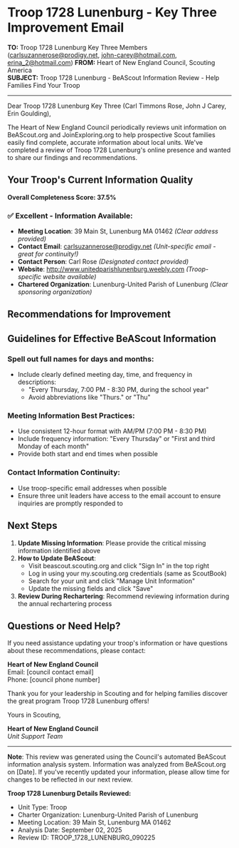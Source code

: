 # Troop 1728 Lunenburg - Key Three Improvement Email

**TO:** Troop 1728 Lunenburg Key Three Members (carlsuzannerose@prodigy.net, john-carey@hotmail.com, erina_2@hotmail.com)
**FROM:** Heart of New England Council, Scouting America  
**SUBJECT:** Troop 1728 Lunenburg - BeAScout Information Review - Help Families Find Your Troop  

---

Dear Troop 1728 Lunenburg Key Three (Carl Timmons Rose, John J Carey, Erin  Goulding),

The Heart of New England Council periodically reviews unit information on BeAScout.org and JoinExploring.org to help prospective Scout families easily find complete, accurate information about local units. We've completed a review of Troop 1728 Lunenburg's online presence and wanted to share our findings and recommendations.

## Your Troop's Current Information Quality

**Overall Completeness Score: 37.5%**



### ✅ **Excellent - Information Available:**
- **Meeting Location**: 39 Main St, Lunenburg MA 01462 *(Clear address provided)*
- **Contact Email**: carlsuzannerose@prodigy.net *(Unit-specific email - great for continuity!)*
- **Contact Person**: Carl Rose *(Designated contact provided)*
- **Website**: http://www.unitedparishlunenburg.weebly.com *(Troop-specific website available)*
- **Chartered Organization**: Lunenburg-United Parish of Lunenburg *(Clear sponsoring organization)*

## Recommendations for Improvement



## Guidelines for Effective BeAScout Information

### **Spell out full names for days and months:**
- Include clearly defined meeting day, time, and frequency in descriptions:
  - "Every Thursday, 7:00 PM - 8:30 PM, during the school year"
  - Avoid abbreviations like "Thurs." or "Thu"

### **Meeting Information Best Practices:**
- Use consistent 12-hour format with AM/PM (7:00 PM - 8:30 PM)
- Include frequency information: "Every Thursday" or "First and third Monday of each month"
- Provide both start and end times when possible

### **Contact Information Continuity:**
- Use troop-specific email addresses when possible
- Ensure three unit leaders have access to the email account to ensure inquiries are promptly responded to

## Next Steps

1. **Update Missing Information**: Please provide the critical missing information identified above
2. **How to Update BeAScout**: 
   - Visit beascout.scouting.org and click "Sign In" in the top right
   - Log in using your my.scouting.org credentials (same as ScoutBook)
   - Search for your unit and click "Manage Unit Information"
   - Update the missing fields and click "Save"
3. **Review During Rechartering**: Recommend reviewing information during the annual rechartering process

## Questions or Need Help?

If you need assistance updating your troop's information or have questions about these recommendations, please contact:

**Heart of New England Council**  
Email: [council contact email]  
Phone: [council phone number]

Thank you for your leadership in Scouting and for helping families discover the great program Troop 1728 Lunenburg offers!

Yours in Scouting,

**Heart of New England Council**  
*Unit Support Team*

---

**Note**: This review was generated using the Council's automated BeAScout information analysis system. Information was analyzed from BeAScout.org on [Date]. If you've recently updated your information, please allow time for changes to be reflected in our next review.

**Troop 1728 Lunenburg Details Reviewed:**
- Unit Type: Troop
- Charter Organization: Lunenburg-United Parish of Lunenburg  
- Meeting Location: 39 Main St, Lunenburg MA 01462
- Analysis Date: September 02, 2025
- Review ID: TROOP_1728_LUNENBURG_090225